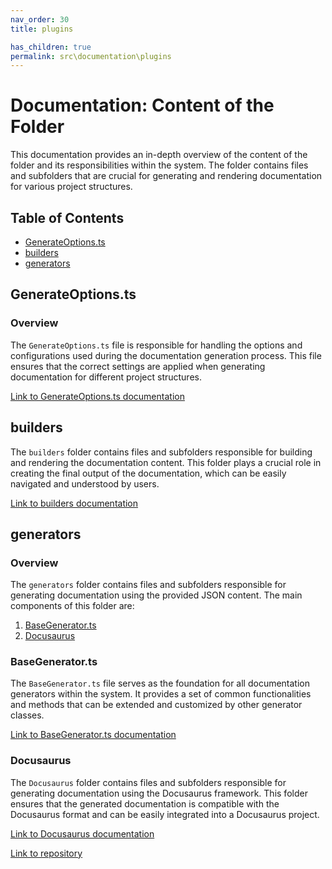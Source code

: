 ```yaml
---
nav_order: 30
title: plugins

has_children: true
permalink: src\documentation\plugins
---
```


# Documentation: Content of the Folder

This documentation provides an in-depth overview of the content of the folder and its responsibilities within the system. The folder contains files and subfolders that are crucial for generating and rendering documentation for various project structures.

## Table of Contents

- [GenerateOptions.ts](#GenerateOptionsts)
- [builders](#builders)
- [generators](#generators)

## GenerateOptions.ts

### Overview

The `GenerateOptions.ts` file is responsible for handling the options and configurations used during the documentation generation process. This file ensures that the correct settings are applied when generating documentation for different project structures.

[Link to GenerateOptions.ts documentation](GenerateOptions.ts)

## builders

The `builders` folder contains files and subfolders responsible for building and rendering the documentation content. This folder plays a crucial role in creating the final output of the documentation, which can be easily navigated and understood by users.

[Link to builders documentation](builders)

## generators

### Overview

The `generators` folder contains files and subfolders responsible for generating documentation using the provided JSON content. The main components of this folder are:

1. [BaseGenerator.ts](#BaseGeneratorts)
2. [Docusaurus](#Docusaurus)

### BaseGenerator.ts

The `BaseGenerator.ts` file serves as the foundation for all documentation generators within the system. It provides a set of common functionalities and methods that can be extended and customized by other generator classes.

[Link to BaseGenerator.ts documentation](generators/BaseGenerator.ts)

### Docusaurus

The `Docusaurus` folder contains files and subfolders responsible for generating documentation using the Docusaurus framework. This folder ensures that the generated documentation is compatible with the Docusaurus format and can be easily integrated into a Docusaurus project.

[Link to Docusaurus documentation](generators/Docusaurus)

[Link to repository](https://github.com/ingig/code-narrator/src/documentation/plugins)
